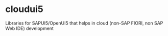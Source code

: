 # cloudui5
Libraries for SAPUI5/OpenUI5 that helps in cloud (non-SAP FIORI, non SAP Web IDE) development
